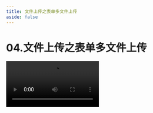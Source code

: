 ```yaml
---
title: 文件上传之表单多文件上传
aside: false
---
```


# 04.文件上传之表单多文件上传

<video autoplay src="http://qn.chinavanes.com/upload/04.文件上传之表单多文件上传.mp4" controls controlsList="nodownload" width="50%"/>
